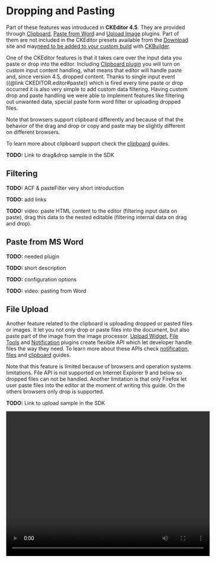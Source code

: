 <!--
Copyright (c) 2003-2015, CKSource - Frederico Knabben. All rights reserved.
For licensing, see LICENSE.md.
-->

# Dropping and Pasting

<p class="requirements">
	Part of these features was introduced in <strong>CKEditor 4.5</strong>. They are provided through <a href="http://ckeditor.com/addon/clipboard">Clipboard</a>, <a href="http://ckeditor.com/addon/pastefromword">Paste from Word</a> and <a href="http://ckeditor.com/addon/uploadimage">Upload Image</a> plugins. Part of them are not included in the CKEditor presets available from the <a href="http://ckeditor.com/download">Download</a> site and may<a href="#!/guide/dev_plugins">need to be added to your custom build</a> with <a href="http://ckeditor.com/builder">CKBuilder</a>.
</p>

One of the CKEditor features is that it takes care over the input data you paste or drop into the editor. Including [Clipboard plugin](http://ckeditor.com/addon/clipboard) you will turn on custom input content handling, what means that editor will handle paste and, since version 4.5, dropped content. Thanks to single input event ({@link CKEDITOR.editor#paste}) which is fired every time paste or drop occurred it is also very simple to add custom data filtering. Having custom drop and paste handling we were able to implement features like filtering out unwanted data, special paste form word filter or uploading dropped files.

Note that browsers support clipboard differently and because of that the behavior of the drag and drop or copy and paste may be slightly different on different browsers.

To learn more about clipboard support check the [clipboard](#!/guide/dev_clipboard) guides.

**TODO:** Link to drag&drop sample in the SDK

## Filtering

**TODO:** ACF & pasteFilter very short introduction

**TODO:** add links

**TODO:** video: paste HTML content to the editor (filtering input data on paste), drag this data to the nested editable (filtering internal data on drag and drop).

## Paste from MS Word

**TODO:** needed plugin

**TODO:** short description

**TODO:** configuration options

**TODO:** video: pasting from Word

## File Upload

Another feature related to the clipboard is uploading dropped or pasted files or images. It let you not only drop or paste files into the document, but also paste part of the image from the image processor. [Upload Widget](http://ckeditor.com/addon/uploadwidget), [File Tools](http://ckeditor.com/addon/filetools) and [Notification](http://ckeditor.com/addon/notification) plugins create flexible API which let developer handle files the way they need. To learn more about these APIs check [notification](#!/guide/dev_notifications), [files](#!/guide/dev_files) and [clipboard](#!/guide/dev_clipboard) guides.

Note that this feature is limited because of browsers and operation systems limitations. File API is not supported on Internet Explorer 9 and below so dropped files can not be handled. Another limitation is that only Firefox let user paste files into the editor at the moment of writing this guide. On the others browsers only drop is supported.

**TODO:** Link to upload sample in the SDK

<video width="550" height="391" controls>
  <source src="guides/dev_drop_paste/upload.mp4" type="video/mp4">
</video>